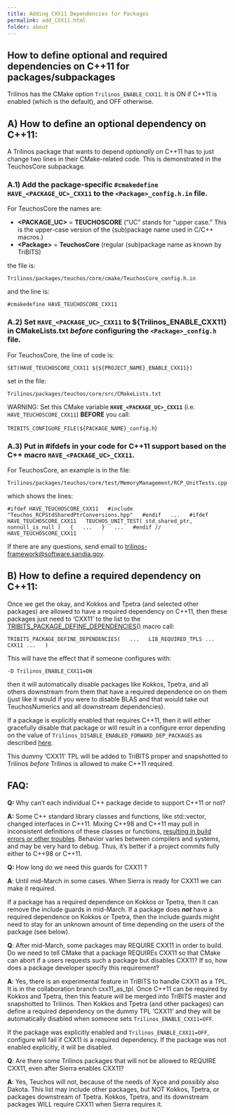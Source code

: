 ```yaml
---
title: Adding CXX11 Dependencies for Packages
permalink: add_CXX11.html
folder: about
---
```


## How to define optional and required dependencies on C++11 for packages/subpackages

Trilinos has the CMake option `Trilinos_ENABLE_CXX11`. It is ON if C++11 is enabled (which is the default), and OFF otherwise.

## A) How to define an optional dependency on C++11:

A Trilinos package that wants to depend *optionally* on C++11 has to just change two lines in their CMake-related code. This is demonstrated in the TeuchosCore subpackage.

### A.1) Add the package-specific `#cmakedefine HAVE_<PACKAGE_UC>_CXX11` to the `<Package>_config.h.in` file.

For TeuchosCore the names are:

*   **\<PACKAGE_UC\>** = **TEUCHOSCORE** (“UC” stands for “upper case.” This is the upper-case version of the (sub)package name used in C/C++ macros.)
*   **\<Package\>** = **TeuchosCore** (regular (sub)package name as known by TriBITS)

the file is:

`Trilinos/packages/teuchos/core/cmake/TeuchosCore_config.h.in`

and the line is:

`#cmakedefine HAVE_TEUCHOSCORE_CXX11`

### A.2) Set `HAVE_<PACKAGE_UC>_CXX11` to ${Trilinos_ENABLE_CXX11} in CMakeLists.txt *before* configuring the `<Package>_config.h` file.

For TeuchosCore, the line of code is:

`SET(HAVE_TEUCHOSCORE_CXX11 ${${PROJECT_NAME}_ENABLE_CXX11})`

set in the file:

`Trilinos/packages/teuchos/core/src/CMakeLists.txt`

WARNING: Set this CMake variable **`HAVE_<PACKAGE_UC>_CXX11`** (i.e. `HAVE_TEUCHOSCORE_CXX11`) ****BEFORE**** you call:

`TRIBITS_CONFIGURE_FILE(${PACKAGE_NAME}_config.h`)

### A.3) Put in #ifdefs in your code for C++11 support based on the C++ macro `HAVE_<PACKAGE_UC>_CXX11`.

For TeuchosCore, an example is in the file:

`Trilinos/packages/teuchos/core/test/MemoryManagement/RCP_UnitTests.cpp`

which shows the lines:

`#ifdef HAVE_TEUCHOSCORE_CXX11  
#include "Teuchos_RCPStdSharedPtrConversions.hpp"  
#endif  
...  
#ifdef HAVE_TEUCHOSCORE_CXX11  
TEUCHOS_UNIT_TEST( std_shared_ptr, nonnull_is_null )  
{  
...  
}  
...  
#endif // HAVE_TEUCHOSCORE_CXX11`

If there are any questions, send email to [trilinos-framework@software.sandia.gov](mailto:trilinos-framework@software.sandia.gov).

## B) How to define a required dependency on C++11:

Once we get the okay, and Kokkos and Tpetra (and selected other packages) are allowed to have a required dependency on C++11, then these packages just need to ‘CXX11’ to the list to the [TRIBITS_PACKAGE_DEFINE_DEPENDENCIES()](https://tribits.org/doc/TribitsDevelopersGuide.html#tribits-package-define-dependencies) macro call:

`TRIBITS_PACKAGE_DEFINE_DEPENDENCIES(  
...  
LIB_REQUIRED_TPLS ... CXX11 ...  
)`

This will have the effect that if someone configures with:

`-D Trilinos_ENABLE_CXX11=ON`

then it will automatically disable packages like Kokkos, Tpetra, and all others downstream from them that have a required dependence on on them (just like it would if you were to disable BLAS and that woiuld take out TeuchosNumerics and all downstream dependencies).

If a package is explicitly enabled that requires C++11, then it will either gracefully disable that package or will result in a configure error depending on the value of `Trilinos_DISABLE_ENABLED_FORWARD_DEP_PACKAGES` as described [here](https://tribits.org/doc/TribitsDevelopersGuide.html#disables-trump-enables-where-there-is-a-conflict).

This dummy ‘CXX11’ TPL will be added to TriBITS proper and snapshotted to Trilinos *before* Trilinos is allowed to make C++11 required.

## FAQ:

**Q:** Why can’t each individual C++ package decide to support C++11 or not?

**A:** Some C++ standard library classes and functions, like std::vector, changed interfaces in C++11\. Mixing C++98 and C++11 may pull in inconsistent definitions of these classes or functions, [resulting in build errors or other troubles](http://stackoverflow.com/questions/6494101/any-issues-with-mixing-libraries-with-and-without-std-c0x). Behavior varies between compilers and systems, and may be very hard to debug. Thus, it’s better if a project commits fully either to C++98 or C++11.

**Q:** How long do we need this guards for CXX11 ?

**A**: Until mid-March in some cases. When Sierra is ready for CXX11 we can make it required.

If a package has a required dependence on Kokkos or Tpetra, then it can remove the include guards in mid-March. If a package does ***not*** have a required dependence on Kokkos or Tpetra, then the include guards might need to stay for an unknown amount of time depending on the users of the package (see below).

**Q**: After mid-March, some packages may REQUIRE CXX11 in order to build. Do we need to tell CMake that a package REQUIREs CXX11 so that CMake can abort if a users requests such a package but disables CXX11? If so, how does a package developer specify this requirement?

**A**: Yes, there is an experimental feature in TriBITS to handle CXX11 as a TPL. It is in the collaboration branch cxx11_as_tpl. Once C++11 can be required by Kokkos and Tpetra, then this feature will be merged into TriBITS master and snapshotted to Trilinos. Then Kokkos and Tpetra (and other packages) can define a required dependency on the dummy TPL ‘CXX11’ and they will be automatically disabled when someone sets `Trilinos_ENABLE_CXX11=OFF`.

If the package was explicitly enabled and `Trilinos_ENABLE_CXX11=OFF`, configure will fail if CXX11 is a required dependency. If the package was not enabled explicitly, it will be disabled.

**Q**: Are there some Trilinos packages that will not be allowed to REQUIRE CXX11, even after Sierra enables CXX11?

**A**: Yes, Teuchos will not, because of the needs of Xyce and possibly also Dakota. This list may include other packages, but NOT Kokkos, Tpetra, or packages downstream of Tpetra. Kokkos, Tpetra, and its downstream packages WILL require CXX11 when Sierra requires it.
